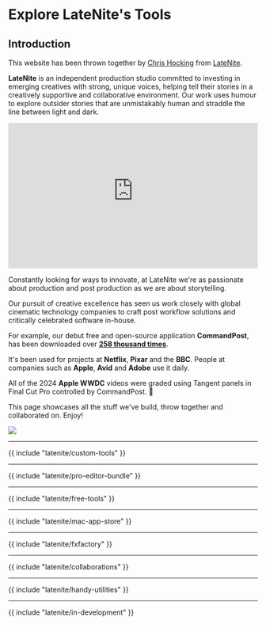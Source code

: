 # Explore LateNite's Tools

## Introduction

This website has been thrown together by [Chris Hocking](https://twitter.com/chrisatlatenite) from [LateNite](https://latenitefilms.com).

**LateNite** is an independent production studio committed to investing in emerging creatives with strong, unique voices, helping tell their stories in a creatively supportive and collaborative environment. Our work uses humour to explore outsider stories that are unmistakably human and straddle the line between light and dark.

<div style="position: relative; padding-top: 56.25%; padding-bottom: 10px;">
  <iframe
    src="https://customer-2n8dqn7i3032pr6x.cloudflarestream.com/35d40c133a4642b4feea857377fa953a/iframe?preload=true&poster=https%3A%2F%2Fcustomer-2n8dqn7i3032pr6x.cloudflarestream.com%2F35d40c133a4642b4feea857377fa953a%2Fthumbnails%2Fthumbnail.jpg%3Ftime%3D15s%26height%3D600"
    loading="lazy"
    style="border: none; position: absolute; top: 0; left: 0; height: 100%; width: 100%;"
    allow="accelerometer; gyroscope; autoplay; encrypted-media; picture-in-picture;"
    allowfullscreen="true"
  ></iframe>
</div>

Constantly looking for ways to innovate, at LateNite we're as passionate about production and post production as we are about storytelling.

Our pursuit of creative excellence has seen us work closely with global cinematic technology companies to craft post workflow solutions and critically celebrated software in-house.

For example, our debut free and open-source application **CommandPost**, has been downloaded over **[258 thousand times](https://hanadigital.github.io/grev/?user=commandpost&repo=commandpost)**.

It's been used for projects at **Netflix**, **Pixar** and the **BBC**. People at companies such as **Apple**, **Avid** and **Adobe** use it daily.

All of the 2024 **Apple WWDC** videos were graded using Tangent panels in Final Cut Pro controlled by CommandPost. 🥳

This page showcases all the stuff we've build, throw together and collaborated on. Enjoy!

![](/static/latenite-apps.png)

---

{{ include "latenite/custom-tools" }}

---

{{ include "latenite/pro-editor-bundle" }}

---

{{ include "latenite/free-tools" }}

---

{{ include "latenite/mac-app-store" }}

---

{{ include "latenite/fxfactory" }}

---

{{ include "latenite/collaborations" }}

---

{{ include "latenite/handy-utilities" }}

---

{{ include "latenite/in-development" }}